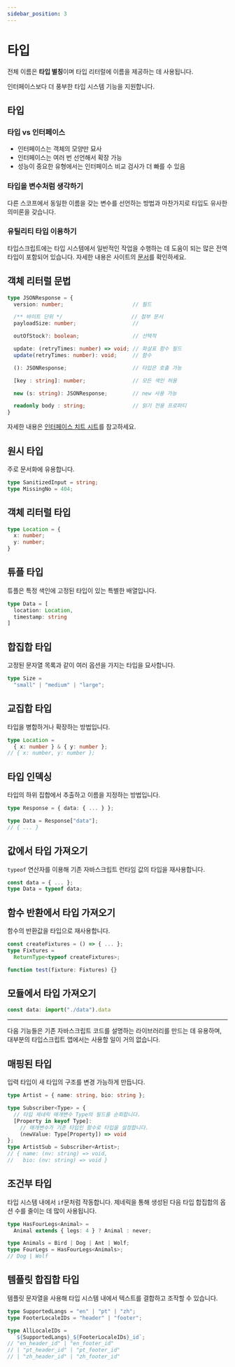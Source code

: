 ```yaml
---
sidebar_position: 3
---
```


# 타입

전체 이름은 **타입 별칭**이며 타입 리터럴에 이름을 제공하는 데 사용됩니다.

인터페이스보다 더 풍부한 타입 시스템 기능을 지원합니다.

## 타입

### 타입 vs 인터페이스

- 인터페이스는 객체의 모양만 묘사
- 인터페이스는 여러 번 선언해서 확장 가능
- 성능이 중요한 유형에서는 인터페이스 비교 검사가 더 빠를 수 있음

### 타입을 변수처럼 생각하기

다른 스코프에서 동일한 이름을 갖는 변수를 선언하는 방법과 마찬가지로 타입도 유사한 의미론을 갖습니다.

### 유틸리티 타입 이용하기

타입스크립트에는 타입 시스템에서 일반적인 작업을 수행하는 데 도움이 되는 많은 전역 타입이 포함되어 있습니다. 자세한 내용은 사이트의 [문서](https://www.typescriptlang.org/ko/docs/handbook/utility-types.html)를 확인하세요.

## 객체 리터럴 문법

```ts
type JSONResponse = {
  version: number;                      // 필드

  /** 바이트 단위 */                      // 첨부 문서
  payloadSize: number;                  //

  outOfStock?: boolean;                 // 선택적

  update: (retryTimes: number) => void; // 화살표 함수 필드
  update(retryTimes: number): void;     // 함수

  (): JSONResponse;                     // 타입은 호출 가능

  [key : string]: number;               // 모든 색인 허용

  new (s: string): JSONResponse;        // new 사용 가능

  readonly body : string;               // 읽기 전용 프로퍼티
}
```

자세한 내용은 [인터페이스 치트 시트](https://www.typescriptlang.org/ko/cheatsheets)를 참고하세요.

## 원시 타입

주로 문서화에 유용합니다.

```ts
type SanitizedInput = string;
type MissingNo = 404;
```

## 객체 리터럴 타입

```ts
type Location = {
  x: number;
  y: number;
}
```

## 튜플 타입

튜플은 특정 색인에 고정된 타입이 있는 특별한 배열입니다.

```ts
type Data = [
  location: Location,
  timestamp: string
]
```

## 합집합 타입

고정된 문자열 목록과 같이 여러 옵션을 가지는 타입을 묘사합니다.

```ts
type Size =
  "small" | "medium" | "large";
```

## 교집합 타입

타입을 병합하거나 확장하는 방법입니다.

```ts
type Location =
  { x: number } & { y: number };
// { x: number, y: number };
```

## 타입 인덱싱

타입의 하위 집합에서 추출하고 이름을 지정하는 방법입니다.

```ts
type Response = { data: { ... } };

type Data = Response["data"];
// { ... }
```

## 값에서 타입 가져오기

`typeof` 연산자를 이용해 기존 자바스크립트 런타임 값의 타입을 재사용합니다.

```ts
const data = { ... };
type Data = typeof data;
```

## 함수 반환에서 타입 가져오기

함수의 반환값을 타입으로 재사용합니다.

```ts
const createFixtures = () => { ... };
type Fixtures =
  ReturnType<typeof createFixtures>;

function test(fixture: Fixtures) {}
```

## 모듈에서 타입 가져오기

```ts
const data: import("./data").data
```

------

다음 기능들은 기존 자바스크립트 코드를 설명하는 라이브러리를 만드는 데 유용하며, 대부분의 타입스크립트 앱에서는 사용할 일이 거의 없습니다.

## 매핑된 타입

입력 타입이 새 타입의 구조를 변경 가능하게 만듭니다.

```ts
type Artist = { name: string, bio: string };

type Subscriber<Type> = {
  // 타입 제네릭 매개변수 Type의 필드를 순회합니다.
  [Property in keyof Type]:
    // 매개변수가 기존 타입인 함수로 타입을 설정합니다.
    (newValue: Type[Property]) => void
};
type ArtistSub = Subscriber<Artist>;
// { name: (nv: string) => void,
//   bio: (nv: string) => void }
```

## 조건부 타입

타입 시스템 내에서 `if`문처럼 작동합니다. 제네릭을 통해 생성된 다음 타입 합집합의 옵션 수를 줄이는 데 많이 사용됩니다.

```ts
type HasFourLegs<Animal> =
  Animal extends { legs: 4 } ? Animal : never;

type Animals = Bird | Dog | Ant | Wolf;
type FourLegs = HasFourLegs<Animals>;
// Dog | Wolf
```

## 템플릿 합집합 타입

템플릿 문자열을 사용해 타입 시스템 내에서 텍스트를 결합하고 조작할 수 있습니다.

```ts
type SupportedLangs = "en" | "pt" | "zh";
type FooterLocaleIDs = "header" | "footer";

type AllLocaleIDs =
  `${SupportedLangs}_${FooterLocaleIDs}_id`;
// "en_header_id" | "en_footer_id"
// | "pt_header_id" | "pt_footer_id"
// | "zh_header_id" | "zh_footer_id"
```

